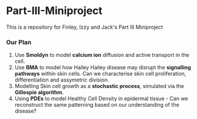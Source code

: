 # Part-III-Miniproject
This is a repository for Finley, Izzy and Jack's Part III Miniproject

### Our Plan 

1. Use **Smoldyn** to model **calcium ion** diffusion and active transport in the cell.
2. Use **BMA** to model how Hailey Hailey disease may disrupt the **signalling pathways** within skin cells. Can we characterise skin cell proliferation, differentiation and assymetric division.
3. Modelling Skin cell growth as a **stochastic process**, simulated via the **Gillespie algorithm**.
4. Using **PDEs** to model Healthy Cell Density in epidermal tissue - Can we reconstruct the same patterning based on our understanding of the disease?
